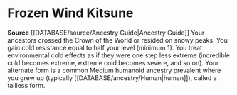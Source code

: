 ﻿---
id: '139'
name: Frozen Wind Kitsune
rarity: Common
source: '[[DATABASE/source/Ancestry Guide|Ancestry Guide]]'
type: Heritage

---
# Frozen Wind Kitsune

**Source** [[DATABASE/source/Ancestry Guide|Ancestry Guide]] 
Your ancestors crossed the Crown of the World or resided on snowy peaks. You gain cold resistance equal to half your level (minimum 1). You treat environmental cold effects as if they were one step less extreme (incredible cold becomes extreme, extreme cold becomes severe, and so on). Your alternate form is a common Medium humanoid ancestry prevalent where you grew up (typically [[DATABASE/ancestry/Human|human]]), called a tailless form.